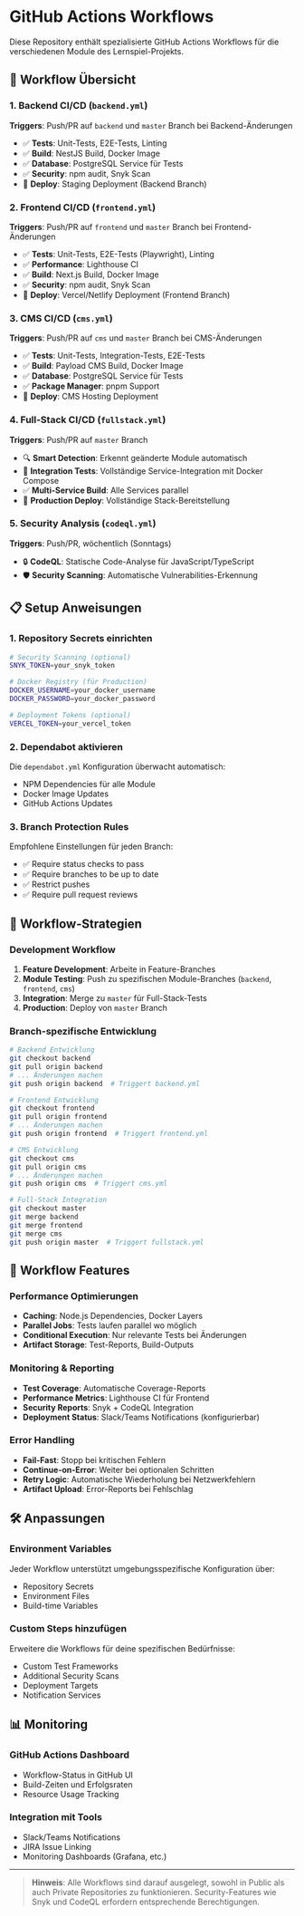 # GitHub Actions Workflows

Diese Repository enthält spezialisierte GitHub Actions Workflows für die verschiedenen Module des Lernspiel-Projekts.

## 🚀 Workflow Übersicht

### 1. Backend CI/CD (`backend.yml`)
**Triggers**: Push/PR auf `backend` und `master` Branch bei Backend-Änderungen
- ✅ **Tests**: Unit-Tests, E2E-Tests, Linting
- ✅ **Build**: NestJS Build, Docker Image
- ✅ **Database**: PostgreSQL Service für Tests
- ✅ **Security**: npm audit, Snyk Scan
- 🚀 **Deploy**: Staging Deployment (Backend Branch)

### 2. Frontend CI/CD (`frontend.yml`) 
**Triggers**: Push/PR auf `frontend` und `master` Branch bei Frontend-Änderungen
- ✅ **Tests**: Unit-Tests, E2E-Tests (Playwright), Linting
- ✅ **Performance**: Lighthouse CI
- ✅ **Build**: Next.js Build, Docker Image
- ✅ **Security**: npm audit, Snyk Scan
- 🚀 **Deploy**: Vercel/Netlify Deployment (Frontend Branch)

### 3. CMS CI/CD (`cms.yml`)
**Triggers**: Push/PR auf `cms` und `master` Branch bei CMS-Änderungen
- ✅ **Tests**: Unit-Tests, Integration-Tests, E2E-Tests
- ✅ **Build**: Payload CMS Build, Docker Image
- ✅ **Database**: PostgreSQL Service für Tests
- ✅ **Package Manager**: pnpm Support
- 🚀 **Deploy**: CMS Hosting Deployment

### 4. Full-Stack CI/CD (`fullstack.yml`)
**Triggers**: Push/PR auf `master` Branch
- 🔍 **Smart Detection**: Erkennt geänderte Module automatisch
- 🧪 **Integration Tests**: Vollständige Service-Integration mit Docker Compose
- ✅ **Multi-Service Build**: Alle Services parallel
- 🚀 **Production Deploy**: Vollständige Stack-Bereitstellung

### 5. Security Analysis (`codeql.yml`)
**Triggers**: Push/PR, wöchentlich (Sonntags)
- 🔒 **CodeQL**: Statische Code-Analyse für JavaScript/TypeScript
- 🛡️ **Security Scanning**: Automatische Vulnerabilities-Erkennung

## 📋 Setup Anweisungen

### 1. Repository Secrets einrichten
```bash
# Security Scanning (optional)
SNYK_TOKEN=your_snyk_token

# Docker Registry (für Production)
DOCKER_USERNAME=your_docker_username
DOCKER_PASSWORD=your_docker_password

# Deployment Tokens (optional)
VERCEL_TOKEN=your_vercel_token
```

### 2. Dependabot aktivieren
Die `dependabot.yml` Konfiguration überwacht automatisch:
- NPM Dependencies für alle Module
- Docker Image Updates  
- GitHub Actions Updates

### 3. Branch Protection Rules
Empfohlene Einstellungen für jeden Branch:
- ✅ Require status checks to pass
- ✅ Require branches to be up to date
- ✅ Restrict pushes
- ✅ Require pull request reviews

## 🔄 Workflow-Strategien

### Development Workflow
1. **Feature Development**: Arbeite in Feature-Branches
2. **Module Testing**: Push zu spezifischen Module-Branches (`backend`, `frontend`, `cms`)
3. **Integration**: Merge zu `master` für Full-Stack-Tests
4. **Production**: Deploy von `master` Branch

### Branch-spezifische Entwicklung
```bash
# Backend Entwicklung
git checkout backend
git pull origin backend
# ... Änderungen machen
git push origin backend  # Triggert backend.yml

# Frontend Entwicklung  
git checkout frontend
git pull origin frontend
# ... Änderungen machen
git push origin frontend  # Triggert frontend.yml

# CMS Entwicklung
git checkout cms
git pull origin cms
# ... Änderungen machen
git push origin cms  # Triggert cms.yml

# Full-Stack Integration
git checkout master
git merge backend
git merge frontend
git merge cms
git push origin master  # Triggert fullstack.yml
```

## 🎯 Workflow Features

### Performance Optimierungen
- **Caching**: Node.js Dependencies, Docker Layers
- **Parallel Jobs**: Tests laufen parallel wo möglich
- **Conditional Execution**: Nur relevante Tests bei Änderungen
- **Artifact Storage**: Test-Reports, Build-Outputs

### Monitoring & Reporting
- **Test Coverage**: Automatische Coverage-Reports
- **Performance Metrics**: Lighthouse CI für Frontend
- **Security Reports**: Snyk + CodeQL Integration
- **Deployment Status**: Slack/Teams Notifications (konfigurierbar)

### Error Handling
- **Fail-Fast**: Stopp bei kritischen Fehlern
- **Continue-on-Error**: Weiter bei optionalen Schritten
- **Retry Logic**: Automatische Wiederholung bei Netzwerkfehlern
- **Artifact Upload**: Error-Reports bei Fehlschlag

## 🛠️ Anpassungen

### Environment Variables
Jeder Workflow unterstützt umgebungsspezifische Konfiguration über:
- Repository Secrets
- Environment Files
- Build-time Variables

### Custom Steps hinzufügen
Erweitere die Workflows für deine spezifischen Bedürfnisse:
- Custom Test Frameworks
- Additional Security Scans  
- Deployment Targets
- Notification Services

## 📊 Monitoring

### GitHub Actions Dashboard
- Workflow-Status in GitHub UI
- Build-Zeiten und Erfolgsraten
- Resource Usage Tracking

### Integration mit Tools
- Slack/Teams Notifications
- JIRA Issue Linking
- Monitoring Dashboards (Grafana, etc.)

---

> **Hinweis**: Alle Workflows sind darauf ausgelegt, sowohl in Public als auch Private Repositories zu funktionieren. Security-Features wie Snyk und CodeQL erfordern entsprechende Berechtigungen.
